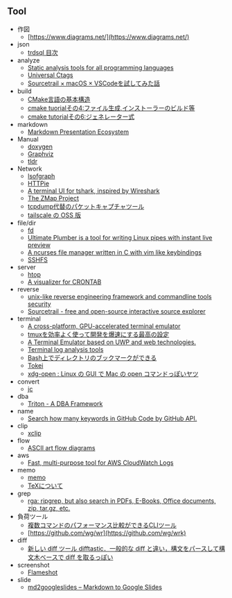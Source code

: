 ## Tool

+ 作図
    + [https://www.diagrams.net/](https://www.diagrams.net/)
+ json
    + [trdsql 目次](https://noborus.github.io/trdsql/)
+ analyze
    + [Static analysis tools for all programming languages](https://github.com/mre/awesome-static-analysis)
    + [Universal Ctags](https://ctags.io/)
    + [Sourcetrail × macOS × VSCodeを試してみた話](https://qiita.com/mgsk_2/items/b2da73ffbf77a72671a8)
+ build
    + [CMake言語の基本構造](https://qiita.com/mrk_21/items/3c35787418fbfce42103)
    + [cmake tuorialその4:ファイル生成,インストーラーのビルド等](https://yuyubu-sub.hateblo.jp/entry/2019/12/02/cmake)
    + [cmake tutorialその6:ジェネレーター式](https://yuyubu-sub.hateblo.jp/entry/2019/12/06/cmake6)
+ markdown
    + [Markdown Presentation Ecosystem](https://marp.app/)
+ Manual
    + [doxygen](http://www.stack.nl/~dimitri/doxygen/)
    + [Graphviz](https://www.graphviz.org/)
    + [tldr](https://github.com/tldr-pages/tldr)
+ Network
    + [lsofgraph](https://github.com/zevv/lsofgraph)
    + [HTTPie](https://httpie.org/)
    + [A terminal UI for tshark, inspired by Wireshark](https://github.com/gcla/termshark)
    + [The ZMap Project](https://zmap.io/)
    + [tcpdump代替のパケットキャプチャツール](https://github.com/c-grimshaw/gosniff)
    + [tailscale の OSS 版](https://github.com/juanfont/headscale)
+ file/dir
    + [fd](https://github.com/sharkdp/fd)
    + [Ultimate Plumber is a tool for writing Linux pipes with instant live preview](https://github.com/akavel/up)
    + [A ncurses file manager written in C with vim like keybindings](https://github.com/mananapr/cfiles)
    + [SSHFS](https://github.com/libfuse/sshfs)
+ server
    + [htop](https://github.com/hishamhm/htop)
    + [A visualizer for CRONTAB](https://github.com/takumakanari/cronv)
+ reverse
    + [unix-like reverse engineering framework and commandline tools security](https://github.com/radare/radare2)
    + [Sourcetrail - free and open-source interactive source explorer](https://github.com/CoatiSoftware/Sourcetrail)
+ terminal
    + [A cross-platform, GPU-accelerated terminal emulator](https://github.com/jwilm/alacritty)
    + [tmuxを効率よく使って開発を爆速にする最高の設定](https://qiita.com/yuki_ycino/items/ef5e6b63c8f9af2f03c0)
    + [A Terminal Emulator based on UWP and web technologies.](https://github.com/felixse/FluentTerminal)
    + [Terminal log analysis tools](https://github.com/antonmedv/red)
    + [ Bash上でディレクトリのブックマークができる](https://github.com/huyng/bashmarks)
    + [Tokei](https://github.com/XAMPPRocky/tokei)
    + [xdg-open : Linux の GUI で Mac の open コマンドっぽいヤツ](https://neos21.net/blog/2020/04/19-03.html)
+ convert
    + [jc](https://github.com/kellyjonbrazil/jc)
+ dba
    + [Triton - A DBA Framework](https://triton.quarkslab.com/)
+ name
    + [Search how many keywords in GitHub Code by GitHub API.](https://github.com/kyoshidajp/ghkw)
+ clip
    + [xclip](https://github.com/astrand/xclip)
+ flow
    + [ASCII art flow diagrams](https://asciiflow.com/#/)
+ aws
    + [Fast, multi-purpose tool for AWS CloudWatch Logs](https://github.com/TylerBrock/saw)
+ memo
    + [memo](https://github.com/mattn/memo)
    + [TeXについて](https://alg-d.com/math/tex.html)
+ grep
    + [rga: ripgrep, but also search in PDFs, E-Books, Office documents, zip, tar.gz, etc.](https://github.com/phiresky/ripgrep-all)
+ 負荷ツール 
    + [複数コマンドのパフォーマンス比較ができるCLIツール](https://github.com/andrewrk/poop)
    + [https://github.com/wg/wr](https://github.com/wg/wrk)
+ diff
   + [新しい diff ツール difftastic．一般的な diff と違い，構文をパースして構文木ベースで diff を取るっぽい](https://github.com/Wilfred/difftastic)
+ screenshot
    + [Flameshot](https://github.com/flameshot-org/flameshot)
+ slide
  + [md2googleslides – Markdown to Google Slides](https://github.com/googleworkspace/md2googleslides)
